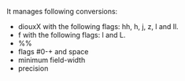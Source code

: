 It manages following conversions:
- diouxX with the following flags: hh, h, j, z, l and ll.
- f with the following flags: l and L.
- %%
- flags #0-+ and space
- minimum field-width
- precision
